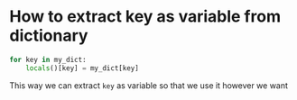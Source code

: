 # How to extract key as variable from dictionary
```python
for key in my_dict:
    locals()[key] = my_dict[key]
```
This way we can extract `key` as variable so that we use it however we want